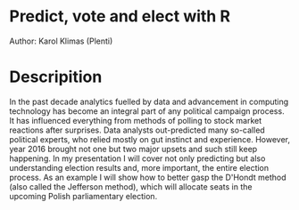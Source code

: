 # Predict, vote and elect with R

Author: Karol Klimas (Plenti)

# Descripition

In the past decade analytics fuelled by data and advancement in computing technology has become an integral part of any political campaign process. It has influenced everything from methods of polling to stock market reactions after surprises. Data analysts out-predicted many so-called political experts, who relied mostly on gut instinct and experience. However, year 2016 brought not one but two major upsets and such still keep happening. In my presentation I will cover not only predicting but also understanding election results and, more important, the entire election process. As an example I will show how to better gasp the D'Hondt method (also called the Jefferson method), which will allocate seats in the upcoming Polish parliamentary election. 

